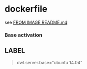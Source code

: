 # dockerfile

see [FROM IMAGE README.md](https://github.com/davask/d-ubuntu)

### Base activation

## LABEL

> dwl.server.base="ubuntu 14.04"
